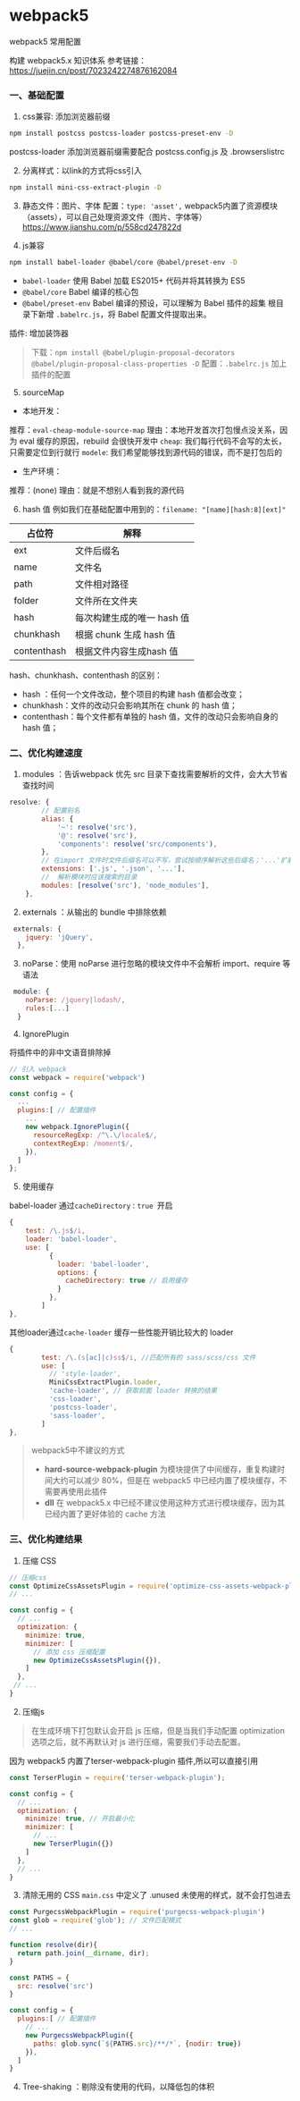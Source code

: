 # webpack5
webpack5 常用配置

构建 webpack5.x 知识体系
参考链接：https://juejin.cn/post/7023242274876162084
### 一、基础配置

1. css兼容: 添加浏览器前缀
```bash
npm install postcss postcss-loader postcss-preset-env -D
```
postcss-loader 添加浏览器前缀需要配合 postcss.config.js 及 .browserslistrc

2. 分离样式：以link的方式将css引入
```bash
npm install mini-css-extract-plugin -D
```
3. 静态文件：图片、字体
 配置：`type: 'asset',`
 webpack5内置了资源模块（assets），可以自己处理资源文件（图片、字体等） https://www.jianshu.com/p/558cd247822d

 4. js兼容
```bash
npm install babel-loader @babel/core @babel/preset-env -D
```
- `babel-loader` 使用 Babel 加载 ES2015+ 代码并将其转换为 ES5
- `@babel/core` Babel 编译的核心包
- `@babel/preset-env` Babel 编译的预设，可以理解为 Babel 插件的超集
根目录下新增 `.babelrc.js`，将 Babel 配置文件提取出来。 

插件: 增加装饰器
> 下载：`npm install @babel/plugin-proposal-decorators @babel/plugin-proposal-class-properties -D`
> 配置：`.babelrc.js` 加上插件的配置

5. sourceMap
- 本地开发：

推荐：`eval-cheap-module-source-map`
理由：本地开发首次打包慢点没关系，因为 eval 缓存的原因，rebuild 会很快开发中
`cheap`: 我们每行代码不会写的太长，只需要定位到行就行
`modele`: 我们希望能够找到源代码的错误，而不是打包后的


- 生产环境：

推荐：(none)
理由：就是不想别人看到我的源代码

6. hash 值
例如我们在基础配置中用到的：`filename: "[name][hash:8][ext]"`

| 占位符      | 解释                       |
| ----------- | -------------------------- |
| ext         | 文件后缀名                 |
| name        | 文件名                     |
| path        | 文件相对路径               |
| folder      | 文件所在文件夹             |
| hash        | 每次构建生成的唯一 hash 值 |
| chunkhash   | 根据 chunk 生成 hash 值    |
| contenthash | 根据文件内容生成hash 值    |
hash、chunkhash、contenthash 的区别：
- hash ：任何一个文件改动，整个项目的构建 hash 值都会改变；
- chunkhash：文件的改动只会影响其所在 chunk 的 hash 值；
- contenthash：每个文件都有单独的 hash 值，文件的改动只会影响自身的 hash 值；


### 二、优化构建速度
1. modules ：告诉webpack 优先 src 目录下查找需要解析的文件，会大大节省查找时间

```js
resolve: {
        // 配置别名
        alias: {
            '~': resolve('src'),
            '@': resolve('src'),
            'components': resolve('src/components'),
        },
        // 在import 文件时文件后缀名可以不写，尝试按顺序解析这些后缀名；'...'扩展运算符代表默认配置
        extensions: ['.js', '.json', '...'],
        //  解析模块时应该搜索的目录
        modules: [resolve('src'), 'node_modules'],
    },
```
2. externals ：从输出的 bundle 中排除依赖

```js
 externals: {
    jquery: 'jQuery',
  },
```
3. noParse：使用 noParse 进行忽略的模块文件中不会解析 import、require 等语法
```js
 module: { 
    noParse: /jquery|lodash/,
    rules:[...]
  }
```
4. IgnorePlugin

将插件中的非中文语音排除掉
```js
// 引入 webpack
const webpack = require('webpack')

const config = {
  ...
  plugins:[ // 配置插件
    ...
    new webpack.IgnorePlugin({
      resourceRegExp: /^\.\/locale$/,
      contextRegExp: /moment$/,
    }),
  ]  
};
```
5. 使用缓存

 babel-loader 通过`cacheDirectory：true `开启

```js
{
    test: /\.js$/i,
    loader: 'babel-loader',
    use: [
          {
            loader: 'babel-loader',
            options: {
              cacheDirectory: true // 启用缓存
            }
          },
        ]
},

```
其他loader通过`cache-loader` 缓存一些性能开销比较大的 loader 
```js
{
        test: /\.(s[ac]|c)ss$/i, //匹配所有的 sass/scss/css 文件
        use: [
          // 'style-loader',
          MiniCssExtractPlugin.loader,
          'cache-loader', // 获取前面 loader 转换的结果
          'css-loader',
          'postcss-loader',
          'sass-loader', 
        ]
}, 

```

> webpack5中不建议的方式
> - **hard-source-webpack-plugin** 
>   为模块提供了中间缓存，重复构建时间大约可以减少 80%，但是在 webpack5 中已经内置了模块缓存，不需要再使用此插件
> - **dll**
> 在 webpack5.x 中已经不建议使用这种方式进行模块缓存，因为其已经内置了更好体验的 cache 方法

### 三、优化构建结果
1. 压缩 CSS

```js
// 压缩css
const OptimizeCssAssetsPlugin = require('optimize-css-assets-webpack-plugin')
// ...

const config = {
  // ...
  optimization: {
    minimize: true,
    minimizer: [
      // 添加 css 压缩配置
      new OptimizeCssAssetsPlugin({}),
    ]
  },
 // ...
}
```
2. 压缩js
  
> 在生成环境下打包默认会开启 js 压缩，但是当我们手动配置 optimization 选项之后，就不再默认对 js 进行压缩，需要我们手动去配置。
> 
因为 webpack5 内置了terser-webpack-plugin 插件,所以可以直接引用
```js
const TerserPlugin = require('terser-webpack-plugin');

const config = {
  // ...
  optimization: {
    minimize: true, // 开启最小化
    minimizer: [
      // ...
      new TerserPlugin({})
    ]
  },
  // ...
}
```
3.  清除无用的 CSS
  `main.css` 中定义了 .unused 未使用的样式，就不会打包进去
```js
const PurgecssWebpackPlugin = require('purgecss-webpack-plugin')
const glob = require('glob'); // 文件匹配模式
// ...

function resolve(dir){
  return path.join(__dirname, dir);
}

const PATHS = {
  src: resolve('src')
}

const config = {
  plugins:[ // 配置插件
    // ...
    new PurgecssWebpackPlugin({
      paths: glob.sync(`${PATHS.src}/**/*`, {nodir: true})
    }),
  ]
}
```
4.  Tree-shaking ：剔除没有使用的代码，以降低包的体积
  
